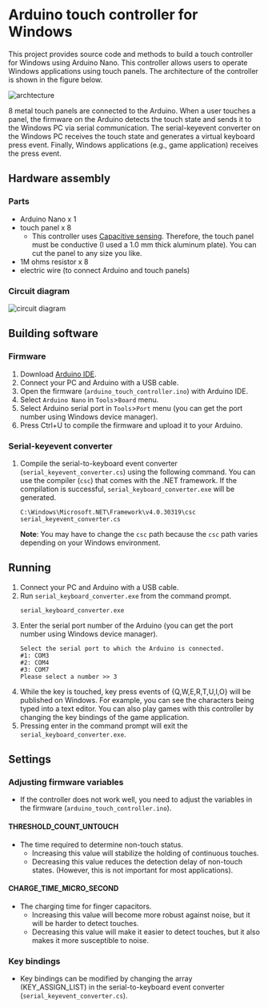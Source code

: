 # Arduino touch controller for Windows
This project provides source code and methods to build a touch controller for Windows using  Arduino Nano. This controller allows users to operate Windows applications using touch panels. The architecture of the controller is shown in the figure below.

![archtecture](https://user-images.githubusercontent.com/4375451/236595483-032ebebf-071c-4ff7-b14a-1e42987d9b72.png) 

8 metal touch panels are connected to the Arduino. When a user touches a panel, the firmware on the Arduino detects the touch state and sends it to the Windows PC via serial communication. The serial-keyevent converter on the Windows PC receives the touch state and generates a virtual keyboard press event. Finally, Windows applications (e.g., game application) receives the press event.

## Hardware assembly
### Parts
* Arduino Nano x 1
* touch panel x 8
  * This controller uses [Capacitive sensing](https://en.wikipedia.org/wiki/Capacitive_sensing). Therefore, the touch panel must be conductive (I used a 1.0 mm thick aluminum plate). You can cut the panel to any size you like.
* 1M ohms resistor x 8
* electric wire (to connect Arduino and touch panels)

### Circuit diagram
![circuit diagram](https://user-images.githubusercontent.com/4375451/236595486-e8f42bc2-1add-4a36-a083-a25d42b087ab.png) 

## Building software
### Firmware
1. Download [Arduino IDE](https://www.arduino.cc/en/software).
2. Connect your PC and Arduino with a USB cable.
3. Open the firmware (`arduino_touch_controller.ino`) with Arduino IDE.
4. Select `Arduino Nano` in `Tools`>`Board` menu.
5. Select Arduino serial port in `Tools`>`Port` menu (you can get the port number using Windows device manager).
6. Press Ctrl+U to compile the firmware and upload it to your Arduino.

### Serial-keyevent converter
1. Compile the serial-to-keyboard event converter (`serial_keyevent_converter.cs`) using the following command. You can use the compiler (`csc`) that comes with the .NET framework. If the compilation is successful, `serial_keyboard_converter.exe` will be generated.

   ```
   C:\Windows\Microsoft.NET\Framework\v4.0.30319\csc serial_keyevent_converter.cs
   ```
   **Note**: You may have to change the `csc` path because the `csc` path varies depending on your Windows environment.

## Running
1. Connect your PC and Arduino with a USB cable.
2. Run `serial_keyboard_converter.exe` from the command prompt.
   ````
   serial_keyboard_converter.exe
   ````
3. Enter the serial port number of the Arduino (you can get the port number using Windows device manager).
   ```
   Select the serial port to which the Arduino is connected.
   #1: COM3
   #2: COM4
   #3: COM7
   Please select a number >> 3
   ````
4. While the key is touched, key press events of {Q,W,E,R,T,U,I,O} will be published on Windows. For example, you can see the characters being typed into a text editor. You can also play games with this controller by changing the key bindings of the game application.
5. Pressing enter in the command prompt will exit the `serial_keyboard_converter.exe`.

## Settings
### Adjusting firmware variables
* If the controller does not work well, you need to adjust the variables in the firmware (`arduino_touch_controller.ino`).

#### THRESHOLD_COUNT_UNTOUCH
* The time required to determine non-touch status.
  * Increasing this value will stabilize the holding of continuous touches.
  * Decreasing this value reduces the detection delay of non-touch states. (However, this is not important for most applications).

#### CHARGE_TIME_MICRO_SECOND
* The charging time for finger capacitors.
  * Increasing this value will become more robust against noise, but it will be harder to detect touches.
  * Decreasing this value will make it easier to detect touches, but it also makes it more susceptible to noise.

### Key bindings
* Key bindings can be modified by changing the array (KEY_ASSIGN_LIST) in the serial-to-keyboard event converter (`serial_keyevent_converter.cs`).
